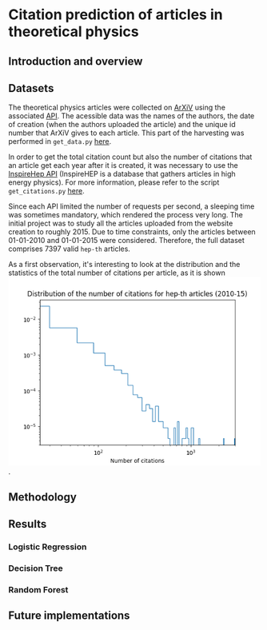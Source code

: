 # Citation prediction of articles in theoretical physics
## Introduction and overview

## Datasets

The theoretical physics articles were collected on [ArXiV](https://arxiv.org/) using the associated [API](https://arxiv.org/help/api/basics). The acessible data was the names of the authors, the date of creation (when the authors uploaded the article) and the unique id number that ArXiV gives to each article. This part of the harvesting was performed in `get_data.py` [here](src/data/get_data.py).

In order to get the total citation count but also the number of citations that an article get each year after it is created, it was necessary to use the [InspireHep API](https://github.com/inspirehep/rest-api-doc) (InspireHEP is a database that gathers articles in high energy physics). For more information, please refer to the script `get_citations.py` [here](src/data/get_citations.py).

Since each API limited the number of requests per second, a sleeping time was sometimes mandatory, which rendered the process very long. The initial project was to study all the articles uploaded from the website creation to roughly 2015. Due to time constraints, only the articles between 01-01-2010 and 01-01-2015 were considered.
Therefore, the full dataset comprises 7397 valid `hep-th` articles.

As a first observation, it's interesting to look at the distribution and the statistics of the total number of citations per article, as it is shown ![below](reports/figures/citation_distribution_2010_2015.png).

## Methodology



## Results
### Logistic Regression

### Decision Tree

### Random Forest

## Future implementations
